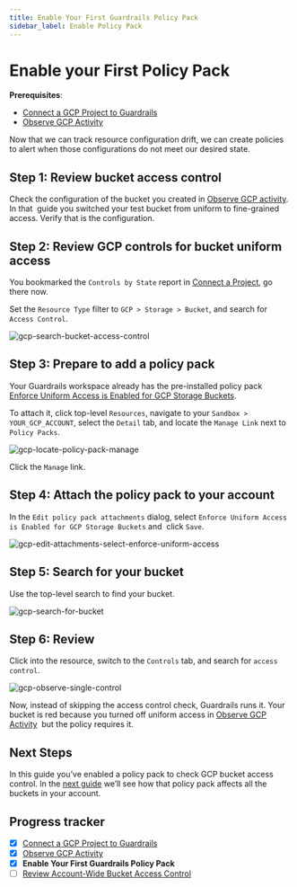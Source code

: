 ```yaml
---
title: Enable Your First Guardrails Policy Pack
sidebar_label: Enable Policy Pack
---
```



# Enable your First Policy Pack

**Prerequisites**: 

- [Connect a GCP Project to Guardrails](/guardrails/docs/getting-started/getting-started-gcp/connect-a-project/)
- [Observe GCP Activity](/guardrails/docs/getting-started/getting-started-gcp/observe-gcp-activity/)


Now that we can track resource configuration drift, we can create policies to alert when those configurations do not meet our desired state. 

## Step 1: Review bucket access control

Check the configuration of the bucket you created in [Observe GCP activity](/guardrails/docs/runbooks/getting-started-gcp/observe-gcp-activity). In that  guide you switched your test bucket from uniform to fine-grained access. Verify that is the configuration.

## Step 2: Review GCP controls for bucket uniform access

You bookmarked the `Controls by State` report in [Connect a Project](/guardrails/docs/getting-started/getting-started-gcp/observe-gcp-activity), go there now.

Set the `Resource Type` filter to `GCP > Storage > Bucket`, and search for `Access Control`.
<p><img alt="gcp-search-bucket-access-control" src="/images/docs/guardrails/getting-started/getting-started-gcp/enable-policy-pack/gcp-search-bucket-access-control.png"/></p>

## Step 3: Prepare to add a policy pack

Your Guardrails workspace already has the pre-installed policy pack [Enforce Uniform Access is Enabled for GCP Storage Buckets](https://hub.guardrails.turbot.com/policy-packs/gcp_storage_enforce_uniform_access_on_buckets).

To attach it, click top-level `Resources`, navigate to your `Sandbox > YOUR_GCP_ACCOUNT`, select the `Detail` tab, and locate the `Manage Link` next to `Policy Packs`.  
<p><img alt="gcp-locate-policy-pack-manage" src="/images/docs/guardrails/getting-started/getting-started-gcp/enable-policy-pack/gcp-locate-policy-pack-manage.png"/></p>

Click the `Manage` link.

## Step 4: Attach the policy pack to your account

In the `Edit policy pack attachments` dialog, select `Enforce Uniform Access is Enabled for GCP Storage Buckets` and  click `Save`.
<p><img alt="gcp-edit-attachments-select-enforce-uniform-access" src="/images/docs/guardrails/getting-started/getting-started-gcp/enable-policy-pack/gcp-edit-attachments-select-enforce-uniform-access.png"/></p>  
  


## Step 5: Search for your bucket

  
Use the top-level search to find your bucket.
<p><img alt="gcp-search-for-bucket" src="/images/docs/guardrails/getting-started/getting-started-gcp/enable-policy-pack/gcp-search-for-bucket.png"/></p>

## 

## Step 6: Review

Click into the resource, switch to the `Controls` tab, and search for `access control`. 
<p><img alt="gcp-observe-single-control" src="/images/docs/guardrails/getting-started/getting-started-gcp/enable-policy-pack/gcp-observe-single-control.png"/></p>  
  


Now, instead of skipping the access control check, Guardrails runs it. Your bucket is red because you turned off uniform access in [Observe GCP Activity](/guardrails/docs/getting-started/getting-started-gcp/observe-aws-activity)  but the policy requires it.  
  


## Next Steps

In this guide you’ve enabled a policy pack to check GCP bucket access control. In the [next guide](/guardrails/docs/getting-started/getting-started-gcp/review-across-account) we’ll see how that policy pack affects all the buckets in your account.


## Progress tracker

- [x] [Connect a GCP Project to Guardrails](path)
- [x] [Observe GCP Activity](path)
- [x] **Enable Your First Guardrails Policy Pack**
- [ ] [Review Account-Wide Bucket Access Control](path)
